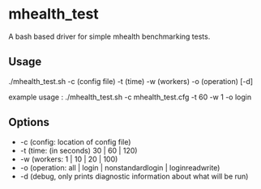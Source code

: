 mhealth_test
============

A bash based driver for simple mhealth benchmarking tests.

## Usage

./mhealth_test.sh -c (config file) -t (time) -w (workers) -o (operation) [-d]

example usage : ./mhealth_test.sh -c mhealth_test.cfg -t 60 -w 1 -o login
                
## Options

* -c (config: location of config file)
* -t (time: (in seconds) 30 | 60 | 120)
* -w (workers: 1 | 10 | 20 | 100)
* -o (operation: all | login | nonstandardlogin | loginreadwrite)
* -d (debug, only prints diagnostic information about what will be run)